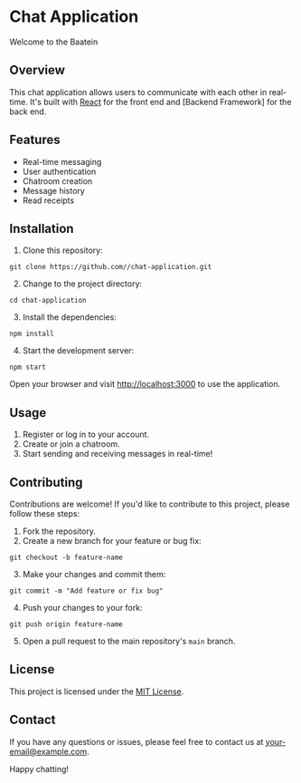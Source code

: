 <!DOCTYPE html>
<html>

<head>
    <meta charset="UTF-8">
    <title>Chat Application</title>
</head>

<body>
    <h1>Chat Application</h1>
    <p>Welcome to the Baatein</p>
    <h2>Overview</h2>
    <p>This chat application allows users to communicate with each other in real-time. It's built with <a
            href="https://reactjs.org/">React</a> for the front end and [Backend Framework] for the back end.</p>
    <h2>Features</h2>
    <ul>
        <li>Real-time messaging</li>
        <li>User authentication</li>
        <li>Chatroom creation</li>
        <li>Message history</li>
        <li>Read receipts</li>
    </ul>
    <h2>Installation</h2>
    <ol>
        <li>Clone this repository:</li>
    </ol>
    <code>git clone https://github.com//chat-application.git</code>
    <ol start="2">
        <li>Change to the project directory:</li>
    </ol>
    <code>cd chat-application</code>
    <ol start="3">
        <li>Install the dependencies:</li>
    </ol>
    <code>npm install</code>
    <ol start="4">
        <li>Start the development server:</li>
    </ol>
    <code>npm start</code>
    <p>Open your browser and visit <a href="http://localhost:3000">http://localhost:3000</a> to use the application.</p>
    <h2>Usage</h2>
    <ol>
        <li>Register or log in to your account.</li>
        <li>Create or join a chatroom.</li>
        <li>Start sending and receiving messages in real-time!</li>
    </ol>
    <h2>Contributing</h2>
    <p>Contributions are welcome! If you'd like to contribute to this project, please follow these steps:</p>
    <ol>
        <li>Fork the repository.</li>
        <li>Create a new branch for your feature or bug fix:</li>
    </ol>
    <code>git checkout -b feature-name</code>
    <ol start="3">
        <li>Make your changes and commit them:</li>
    </ol>
    <code>git commit -m "Add feature or fix bug"</code>
    <ol start="4">
        <li>Push your changes to your fork:</li>
    </ol>
    <code>git push origin feature-name</code>
    <ol start="5">
        <li>Open a pull request to the main repository's <code>main</code> branch.</li>
    </ol>
    <h2>License</h2>
    <p>This project is licensed under the <a href="LICENSE">MIT License</a>.</p>
    <h2>Contact</h2>
    <p>If you have any questions or issues, please feel free to contact us at <a
            href="mailto:your-email@example.com">your-email@example.com</a>.</p>
    <p>Happy chatting!</p>
</body>

</html>

